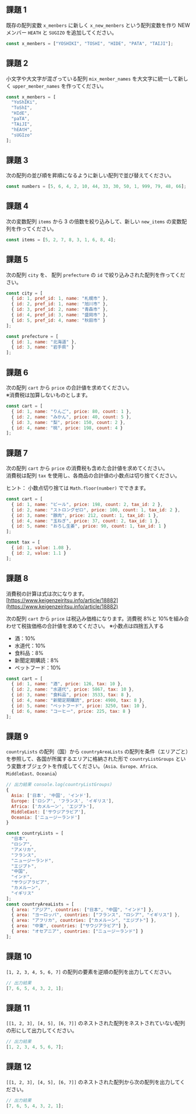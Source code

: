 ## 課題 1

既存の配列変数 `x_menbers` に新しく `x_new_menbers` という配列変数を作り NEW メンバー `HEATH` と `SUGIZO` を追加してください。

```javascript
const x_menbers = ["YOSHIKI", "TOSHI", "HIDE", "PATA", "TAIJI"];
```

## 課題 2

小文字や大文字が混ざっている配列 `mix_menber_names` を大文字に統一して新しく `upper_menber_names` を作ってください。

```javascript
const x_menbers = [
  "YoShIKi",
  "ToShI",
  "HIdE",
  "paTA",
  "TAiJI",
  "hEAtH",
  "sUGIzo"
];
```

## 課題 3

次の配列の並び順を昇順になるように新しい配列で並び替えてください。

```javascript
const numbers = [5, 6, 4, 2, 10, 44, 33, 30, 50, 1, 999, 79, 48, 66];
```

## 課題 4

次の変数配列 `items` から 3 の倍数を絞り込みして、新しい `new_items` の変数配列を作ってください。

```javascript
const items = [5, 2, 7, 8, 3, 1, 6, 8, 4];
```

## 課題 5

次の配列 `city` を、 配列 `prefecture` の `id` で絞り込みされた配列を作ってください。

```javascript
const city = [
  { id: 1, pref_id: 1, name: "札幌市" },
  { id: 2, pref_id: 1, name: "旭川市" },
  { id: 3, pref_id: 2, name: "青森市" },
  { id: 4, pref_id: 3, name: "盛岡市" },
  { id: 5, pref_id: 4, name: "秋田市" }
];

const prefecture = [
  { id: 1, name: "北海道" },
  { id: 3, name: "岩手県" }
];
```

## 課題 6

次の配列 `cart` から `price` の合計値を求めてください。  
※消費税は加算しないものとします。

```javascript
const cart = [
  { id: 1, name: "りんご", price: 80, count: 1 },
  { id: 2, name: "みかん", price: 40, count: 5 },
  { id: 3, name: "梨", price: 150, count: 2 },
  { id: 4, name: "桃", price: 198, count: 4 }
];
```

## 課題 7

次の配列 `cart` から `price` の消費税も含めた合計値を求めてください。  
消費税は配列 `tax` を使用し、各商品の合計値の小数点は切り捨てください。

ヒント： 小数点切り捨ては `Math.floor(number)` でできます。

```javascript
const cart = [
  { id: 1, name: "ビール", price: 198, count: 2, tax_id: 2 },
  { id: 2, name: "ストロングゼロ", price: 100, count: 1, tax_id: 2 },
  { id: 3, name: "豚肉", price: 212, count: 1, tax_id: 1 },
  { id: 4, name: "玉ねぎ", price: 37, count: 2, tax_id: 1 },
  { id: 5, name: "おろし生姜", price: 90, count: 1, tax_id: 1 }
];

const tax = [
  { id: 1, value: 1.08 },
  { id: 2, value: 1.1 }
];
```

## 課題 8

消費税の計算は式は次になります。  
[https://www.keigenzeiritsu.info/article/18882](https://www.keigenzeiritsu.info/article/18882)

次の配列 `cart` から `price` は税込み価格になります。消費税 8%と 10%を組み合わせて税抜価格の合計値を求めてください。
※小数点は四捨五入する

- 酒：10%
- 水道代：10%
- 食料品：8%
- 新聞定期購読：8%
- ペットフード：10%

```javascript
const cart = [
  { id: 1, name: "酒", price: 126, tax: 10 },
  { id: 2, name: "水道代", price: 5867, tax: 10 },
  { id: 3, name: "食料品", price: 3533, tax: 8 },
  { id: 4, name: "新聞定期購読", price: 4900, tax: 8 },
  { id: 5, name: "ペットフード", price: 3250, tax: 10 },
  { id: 6, name: "コーヒー", price: 225, tax: 8 }
];
```

## 課題 9

`countryLists` の配列（国）から `countryAreaLists` の配列を条件（エリアごと）を参照して、各国が所属するエリアに格納された形で `countryListGroups` という変数オブジェクトを作成してください。（`Asia、Europe、Africa、MiddleEast、Oceania`）

```javascript
// 出力結果 console.log(countryListGroups)
{
  Asia: ['日本', '中国', 'インド'],
  Europe: ['ロシア', 'フランス', 'イギリス'],
  Africa: ['カメルーン', 'エジプト'],
  MiddleEast: ['サウジアラビア'],
  Oceania: ['ニュージーランド']
}
```

```javascript
const countryLists = [
  "日本",
  "ロシア",
  "アメリカ",
  "フランス",
  "ニュージーランド",
  "エジプト",
  "中国",
  "インド",
  "サウジアラビア",
  "カメルーン",
  "イギリス"
];
const countryAreaLists = [
  { area: "アジア", countries: ["日本", "中国", "インド"] },
  { area: "ヨーロッパ", countries: ["フランス", "ロシア", "イギリス"] },
  { area: "アフリカ", countries: ["カメルーン", "エジプト"] },
  { area: "中東", countries: ["サウジアラビア"] },
  { area: "オセアニア", countries: ["ニュージーランド"] }
];
```

## 課題 10

`[1, 2, 3, 4, 5, 6, 7]` の配列の要素を逆順の配列を出力してください。

```javascript
// 出力結果
[7, 6, 5, 4, 3, 2, 1];
```

## 課題 11

`[[1, 2, 3], [4, 5], [6, 7]]` のネストされた配列をネストされていない配列の形にして出力してください。

```javascript
// 出力結果
[1, 2, 3, 4, 5, 6, 7];
```

## 課題 12

`[[1, 2, 3], [4, 5], [6, 7]]` のネストされた配列から次の配列を出力してください。

```javascript
// 出力結果
[7, 6, 5, 4, 3, 2, 1];
```
